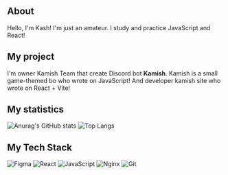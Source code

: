 ## About

Hello, I'm Kash! I'm just an amateur. I study and practice JavaScript and React!

## My project

I'm owner Kamish Team that create Discord bot **Kamish**. Kamish is a small game-themed bo who wrote on JavaScript! And developer kamish site who wrote on React + Vite!

## My statistics

![Anurag's GitHub stats](https://github-readme-stats.vercel.app/api?username=kamish522&theme=radical&show_icons=true)
![Top Langs](https://github-readme-stats.vercel.app/api/top-langs/?username=kamish522&layout=compact&theme=radical)

## My Tech Stack

![Figma](https://img.shields.io/badge/figma-%23F24E1E.svg?style=for-the-badge&logo=figma&logoColor=white) 
![React](https://img.shields.io/badge/react-%2320232a.svg?style=for-the-badge&logo=react&logoColor=%2361DAFB) 
![JavaScript](https://img.shields.io/badge/javascript-%23323330.svg?style=for-the-badge&logo=javascript&logoColor=%23F7DF1E) 
![Nginx](https://img.shields.io/badge/nginx-%23009639.svg?style=for-the-badge&logo=nginx&logoColor=white) 
![Git](https://img.shields.io/badge/git-%23F05033.svg?style=for-the-badge&logo=git&logoColor=white)

